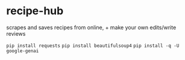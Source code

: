 # recipe-hub
scrapes and saves recipes from online, + make your own edits/write reviews

```pip install requests```
```pip install beautifulsoup4```
```pip install -q -U google-genai```

